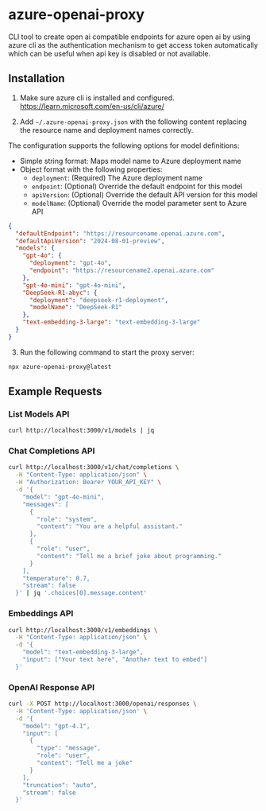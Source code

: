 # azure-openai-proxy

CLI tool to create open ai compatible endpoints for azure open ai by using azure cli as the authentication mechanism to get access token automatically which can be useful when api key is disabled or not available.

## Installation

1. Make sure azure cli is installed and configured. https://learn.microsoft.com/en-us/cli/azure/

2. Add `~/.azure-openai-proxy.json` with the following content replacing the resource name and deployment names correctly.

The configuration supports the following options for model definitions:
- Simple string format: Maps model name to Azure deployment name
- Object format with the following properties:
  - `deployment`: (Required) The Azure deployment name
  - `endpoint`: (Optional) Override the default endpoint for this model
  - `apiVersion`: (Optional) Override the default API version for this model
  - `modelName`: (Optional) Override the model parameter sent to Azure API

```json
{
  "defaultEndpoint": "https://resourcename.openai.azure.com",
  "defaultApiVersion": "2024-08-01-preview",
  "models": {
    "gpt-4o": {
      "deployment": "gpt-4o",
      "endpoint": "https://resourcename2.openai.azure.com"
    },
    "gpt-4o-mini": "gpt-4o-mini",
    "DeepSeek-R1-abyc": {
      "deployment": "deepseek-r1-deployment",
      "modelName": "DeepSeek-R1"
    },
    "text-embedding-3-large": "text-embedding-3-large"
  }
}
```

3. Run the following command to start the proxy server:

```bash
npx azure-openai-proxy@latest
```

## Example Requests

### List Models API

```bash
curl http://localhost:3000/v1/models | jq
```

### Chat Completions API

```bash
curl http://localhost:3000/v1/chat/completions \
  -H "Content-Type: application/json" \
  -H "Authorization: Bearer YOUR_API_KEY" \
  -d '{
    "model": "gpt-4o-mini",
    "messages": [
      {
        "role": "system",
        "content": "You are a helpful assistant."
      },
      {
        "role": "user",
        "content": "Tell me a brief joke about programming."
      }
    ],
    "temperature": 0.7,
    "stream": false
  }' | jq '.choices[0].message.content'
```

### Embeddings API

```bash
curl http://localhost:3000/v1/embeddings \
  -H "Content-Type: application/json" \
  -d '{
    "model": "text-embedding-3-large",
    "input": ["Your text here", "Another text to embed"]
  }'
```

### OpenAI Response API

```bash
curl -X POST http://localhost:3000/openai/responses \
  -H 'Content-Type: application/json' \
  -d '{
    "model": "gpt-4.1",
    "input": [
      {
        "type": "message",
        "role": "user",
        "content": "Tell me a joke"
      }
    ],
    "truncation": "auto",
    "stream": false
  }'
```